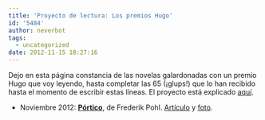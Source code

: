 ```yaml
---
title: 'Proyecto de lectura: Los premios Hugo'
id: '5484'
author: neverbot
tags:
  - uncategorized
date: 2012-11-15 18:27:16
---
```


Dejo en esta página constancia de las novelas galardonadas con un premio Hugo que voy leyendo, hasta completar las 65 (¡glups!) que lo han recibido hasta el momento de escribir estas líneas. El proyecto está explicado [aquí](https://www.neverbot.com/proyecto-de-lectura-los-premios-hugo/).

*   Noviembre 2012: **[Pórtico](http://en.wikipedia.org/wiki/Gateway_(novel))**, de Frederik Pohl. [Artículo](https://www.neverbot.com/portico-de-frederik-pohl/) y [foto](https://instagram.com/p/R7awpKyxCo/).